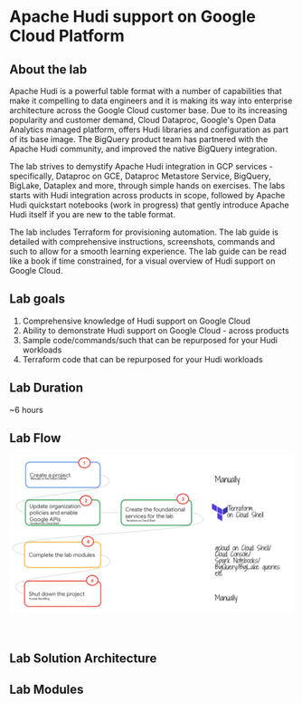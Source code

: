 # Apache Hudi support on Google Cloud Platform

## About the lab

Apache Hudi is a powerful table format with a number of capabilities that make it compelling to data engineers and it is making its way into enterprise architecture across the Google Cloud customer base. Due to its increasing popularity and customer demand, Cloud Dataproc, Google's Open Data Analytics managed platform, offers Hudi libraries and configuration as part of its base image. The BigQuery product team has partnered with the Apache Hudi community, and improved the native BigQuery integration.   

The lab strives to demystify Apache Hudi integration in GCP services - specifically, Dataproc on GCE, Dataproc Metastore Service, BigQuery, BigLake, Dataplex and more, through simple hands on exercises. The labs starts with Hudi integration across products in scope, followed by Apache Hudi quickstart notebooks (work in progress) that gently introduce Apache Hudi itself if you are new to the table format.

The lab includes Terraform for provisioning automation. The lab guide is detailed with comprehensive instructions, screenshots, commands and such to allow for a smooth learning experience. The lab guide can be read like a book if time constrained, for a visual overview of Hudi support on Google Cloud. 


## Lab goals

1. Comprehensive knowledge of Hudi support on Google Cloud
2. Ability to demonstrate Hudi support on Google Cloud - across products
3. Sample code/commands/such that can be repurposed for your Hudi workloads
4. Terraform code that can be repurposed for your Hudi workloads

## Lab Duration

~6 hours

## Lab Flow

![README](04-images/m00-01.png)   
<br><br>

## Lab Solution Architecture



## Lab Modules





